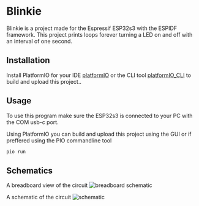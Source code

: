 # Blinkie

Blinkie is a project made for the Espressif ESP32s3 with the ESPIDF framework. This project prints loops forever turning a LED on and off with an interval of one second.


## Installation

Install PlatformIO for your IDE [platformIO](https://platformio.org/) or the CLI tool [platformIO_CLI](https://docs.platformio.org/en/stable/core/index.html) to build and upload this project..

## Usage

To use this program make sure the ESP32s3 is connected to your PC with the COM usb-c port.

Using PlatformIO you can build and upload this project using the GUI or if preffered using the PIO commandline tool

```bash
pio run
```

## Schematics

A breadboard view of the circuit
![breadboard schematic](/schematics/breadboard.png "Bread Board")

A schematic of the circuit
![schematic](/schematics/schematic.png "Schematic")
